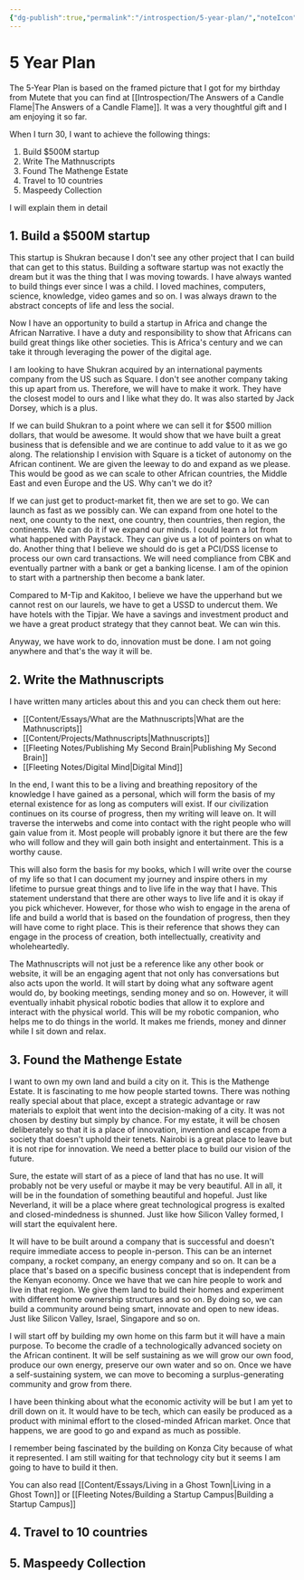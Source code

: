 ```yaml
---
{"dg-publish":true,"permalink":"/introspection/5-year-plan/","noteIcon":"2"}
---
```


# 5 Year Plan

The 5-Year Plan is based on the framed picture that I got for my birthday from Mutete that you can find at [[Introspection/The Answers of a Candle Flame\|The Answers of a Candle Flame]]. It was a very thoughtful gift and I am enjoying it so far.

When I turn 30, I want to achieve the following things:

1. Build $500M startup
2. Write The Mathnuscripts
3. Found The Mathenge Estate
4. Travel to 10 countries
5. Maspeedy Collection

I will explain them in detail

## 1. Build a $500M startup

This startup is Shukran because I don't see any other project that I can build that can get to this status. Building a software startup was not exactly the dream but it was the thing that I was moving towards. I have always wanted to build things ever since I was a child. I loved machines, computers, science, knowledge, video games and so on. I was always drawn to the abstract concepts of life and less the social. 

Now I have an opportunity to build a startup in Africa and change the African Narrative. I have a duty and responsibility to show that Africans can build great things like other societies. This is Africa's century and we can take it through leveraging the power of the digital age.

I am looking to have Shukran acquired by an international payments company from the US such as Square. I don't see another company taking this up apart from us. Therefore, we will have to make it work. They have the closest model to ours and I like what they do. It was also started by Jack Dorsey, which is a plus.

If we can build Shukran to a point where we can sell it for $500 million dollars, that would be awesome. It would show that we have built a great business that is defensible and we are continue to add value to it as we go along. The relationship I envision with Square is a ticket of autonomy on the African continent. We are given the leeway to do and expand as we please. This would be good as we can scale to other African countries, the Middle East and even Europe and the US. Why can't we do it?

If we can just get to product-market fit, then we are set to go. We can launch as fast as we possibly can. We can expand from one hotel to the next, one county to the next, one country, then countries, then region, the continents. We can do it if we expand our minds. I could learn a lot from what happened with Paystack. They can give us a lot of pointers on what to do. Another thing that I believe we should do is get a PCI/DSS license to process our own card transactions. We will need compliance from CBK and eventually partner with a bank or get a banking license. I am of the opinion to start with a partnership then become a bank later.

Compared to M-Tip and Kakitoo, I believe we have the upperhand but we cannot rest on our laurels, we have to get a USSD to undercut them. We have hotels with the Tipjar. We have a savings and investment product and we have a great product strategy that they cannot beat. We can win this. 

Anyway, we have work to do, innovation must be done. I am not going anywhere and that's the way it will be.

## 2. Write the Mathnuscripts

I have written many articles about this and you can check them out here:
- [[Content/Essays/What are the Mathnuscripts\|What are the Mathnuscripts]]
- [[Content/Projects/Mathnuscripts\|Mathnuscripts]]
- [[Fleeting Notes/Publishing My Second Brain\|Publishing My Second Brain]]
- [[Fleeting Notes/Digital Mind\|Digital Mind]]

In the end, I want this to be a living and breathing repository of the knowledge I have gained as a personal, which will form the basis of my eternal existence for as long as computers will exist. If our civilization continues on its course of progress, then my writing will leave on. It will traverse the interwebs and come into contact with the right people who will gain value from it. Most people will probably ignore it but there are the few who will follow and they will gain both insight and entertainment. This is a worthy cause.

This will also form the basis for my books, which I will write over the course of my life so that I can document my journey and inspire others in my lifetime to pursue great things and to live life in the way that I have. This statement understand that there are other ways to live life and it is okay if you pick whichever. However, for those who wish to engage in the arena of life and build a world that is based on the foundation of progress, then they will have come to right place. This is their reference that shows they can engage in the process of creation, both intellectually, creativity and wholeheartedly.

The Mathnuscripts will not just be a reference like any other book or website, it will be an engaging agent that not only has conversations but also acts upon the world. It will start by doing what any software agent would do, by booking meetings, sending money and so on. However, it will eventually inhabit physical robotic bodies that allow it to explore and interact with the physical world. This will be my robotic companion, who helps me to do things in the world. It makes me friends, money and dinner while I sit down and relax.

## 3. Found the Mathenge Estate

I want to own my own land and build a city on it. This is the Mathenge Estate. It is fascinating to me how people started towns. There was nothing really special about that place, except a strategic advantage or raw materials to exploit that went into the decision-making of a city. It was not chosen by destiny but simply by chance. For my estate, it will be chosen deliberately so that it is a place of innovation, invention and escape from a society that doesn't uphold their tenets. Nairobi is a great place to leave but it is not ripe for innovation. We need a better place to build our vision of the future.

Sure, the estate will start of as a piece of land that has no use. It will probably not be very useful or maybe it may be very beautiful. All in all, it will be in the foundation of something beautiful and hopeful. Just like Neverland, it will be a place where great technological progress is exalted and closed-mindedness is shunned. Just like how Silicon Valley formed, I will start the equivalent here. 

It will have to be built around a company that is successful and doesn't require immediate access to people in-person. This can be an internet company, a rocket company, an energy company and so on. It can be a place that's based on a specific business concept that is independent from the Kenyan economy. Once we have that we can hire people to work and live in that region. We give them land to build their homes and experiment with different home ownership structures and so on. By doing so, we can build a community around being smart, innovate and open to new ideas. Just like Silicon Valley, Israel, Singapore and so on. 

I will start off by building my own home on this farm but it will have a main purpose. To become the cradle of a technologically advanced society on the African continent. It will be self sustaining as we will grow our own food, produce our own energy, preserve our own water and so on. Once we have a self-sustaining system, we can move to becoming a surplus-generating community and grow from there.

I have been thinking about what the economic activity will be but I am yet to drill down on it. It would have to be tech, which can easily be produced as a product with minimal effort to the closed-minded African market. Once that happens, we are good to go and expand as much as possible.

I remember being fascinated by the building on Konza City because of what it represented. I am still waiting for that technology city but it seems I am going to have to build it then.

You can also read [[Content/Essays/Living in a Ghost Town\|Living in a Ghost Town]] or [[Fleeting Notes/Building a Startup Campus\|Building a Startup Campus]]
## 4. Travel to 10 countries



## 5. Maspeedy Collection

